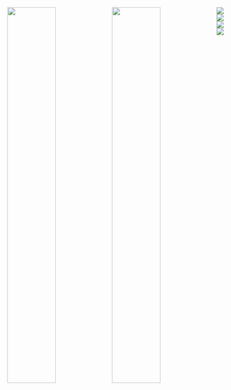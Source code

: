 

<img align="left" width="47%" src="https://github-readme-stats.vercel.app/api?username=M-Ashrafpour&show_icons=true&theme=gruvbox" />

<img align="left" width="47%" src="https://github-readme-stats.vercel.app/api/top-langs/?username=M-Ashrafpour&layout=compact" />

<img align="left" src="https://img.shields.io/badge/javascript-%23323330.svg?style=for-the-badge&logo=javascript&logoColor=%23F7DF1E" />
<img align="left" src="https://img.shields.io/badge/html5-%23E34F26.svg?style=for-the-badge&logo=html5&logoColor=white" />
<img align="left" src="https://img.shields.io/badge/css3-%231572B6.svg?style=for-the-badge&logo=css3&logoColor=white" />
<img src="https://img.shields.io/badge/python-3670A0?style=for-the-badge&logo=python&logoColor=ffdd54" />
